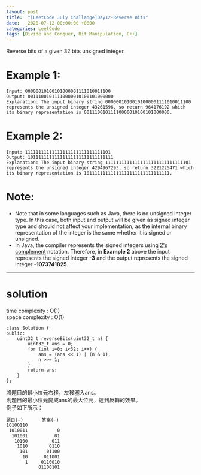 ```yaml
---
layout: post
title:  "[LeetCode July Challange]Day12-Reverse Bits"
date:   2020-07-12 00:00:00 +0800
categories: LeetCode
tags: [Divide and Conquer, Bit Manipulation, C++]
---
```

Reverse bits of a given 32 bits unsigned integer.  

# Example 1:  
	Input: 00000010100101000001111010011100
	Output: 00111001011110000010100101000000
	Explanation: The input binary string 00000010100101000001111010011100 represents the unsigned integer 43261596, so return 964176192 which its binary representation is 00111001011110000010100101000000.

# Example 2:  
	Input: 11111111111111111111111111111101
	Output: 10111111111111111111111111111111
	Explanation: The input binary string 11111111111111111111111111111101 represents the unsigned integer 4294967293, so return 3221225471 which its binary representation is 10111111111111111111111111111111.

# Note:  
- Note that in some languages such as Java, there is no unsigned integer type. In this case, both input and output will be given as signed integer type and should not affect your implementation, as the internal binary representation of the integer is the same whether it is signed or unsigned.
- In Java, the compiler represents the signed integers using [2's complement](https://en.wikipedia.org/wiki/Two%27s_complement) notation. Therefore, in **Example 2** above the input represents the signed integer **-3** and the output represents the signed integer **-1073741825**.

______________________  

# solution
time complexity : O(1)  
space complexity : O(1)  

	class Solution {
	public:
	    uint32_t reverseBits(uint32_t n) {
	        uint32_t ans = 0;
	        for (int i=0; i<32; i++) {
	            ans = (ans << 1) | (n & 1);
	            n >>= 1;
	        }
	        return ans;
	    }
	};

將題目的最小位元右移，左移塞入ans。  
則題目的最小位元變成ans的最大位元，達到反轉的效果。  
例子如下所示：  

	題目(→)		答案(←)
	10100110	
	 1010011	       0
	  101001	      01
	   10100	     011
	    1010	    0110
	     101	   01100
	      10	  011001
	       1	 0110010
	       		01100101
